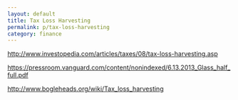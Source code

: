 ```yaml
---
layout: default
title: Tax Loss Harvesting
permalink: p/tax-loss-harvesting
category: finance
---
```



<http://www.investopedia.com/articles/taxes/08/tax-loss-harvesting.asp>

<https://pressroom.vanguard.com/content/nonindexed/6.13.2013_Glass_half_full.pdf>

<http://www.bogleheads.org/wiki/Tax_loss_harvesting>
